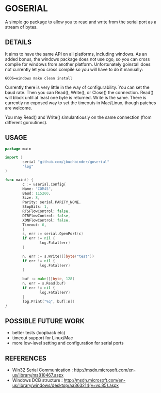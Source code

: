 # GOSERIAL

A simple go package to allow you to read and write from the
serial port as a stream of bytes.

## DETAILS

It aims to have the same API on all platforms, including windows.  As
an added bonus, the windows package does not use cgo, so you can cross
compile for windows from another platform.  Unfortunately goinstall
does not currently let you cross compile so you will have to do it
manually:

    GOOS=windows make clean install

Currently there is very little in the way of configurability.  You can
set the baud rate.  Then you can Read(), Write(), or Close() the
connection.  Read() will block until at least one byte is returned.
Write is the same.  There is currently no exposed way to set the
timeouts in Mac/Linux, though patches are welcome.

You may Read() and Write() simulantiously on the same connection (from
different goroutines).

## USAGE

```go
package main

import (
        serial "github.com/jbuchbinder/goserial"
        "log"
)

func main() {
        c := &serial.Config{
		Name: "COM45",
		Baud: 115200,
		Size: 8,
		Parity: serial.PARITY_NONE,
		StopBits: 1,
		RTSFlowControl: false,
		DTRFlowControl: false,
		XONFlowControl: false,
		Timeout: 0,
        }
        s, err := serial.OpenPort(c)
        if err != nil {
                log.Fatal(err)
        }
        
        n, err := s.Write([]byte("test"))
        if err != nil {
                log.Fatal(err)
        }
        
        buf := make([]byte, 128)
        n, err = s.Read(buf)
        if err != nil {
                log.Fatal(err)
        }
        log.Print("%q", buf[:n])
}
```

## POSSIBLE FUTURE WORK

* better tests (loopback etc)
* ~~timeout support for Linux/Mac~~
* more low-level setting and configuration for serial ports

## REFERENCES

* Win32 Serial Communication : http://msdn.microsoft.com/en-us/library/ms810467.aspx
* Windows DCB structure : http://msdn.microsoft.com/en-us/library/windows/desktop/aa363214(v=vs.85).aspx

